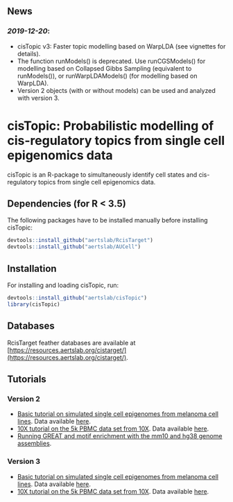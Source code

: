 ## News
### ***2019-12-20***:
- cisTopic v3: Faster topic modelling based on WarpLDA (see vignettes for details).
- The function runModels() is deprecated. Use runCGSModels() for modelling based on Collapsed Gibbs Sampling (equivalent to runModels()), or runWarpLDAModels() (for modelling based on WarpLDA).
- Version 2 objects (with or without models) can be used and analyzed with version 3.
      
# cisTopic: Probabilistic modelling of cis-regulatory topics from single cell epigenomics data
cisTopic is an R-package to simultaneously identify cell states and cis-regulatory topics from single cell epigenomics data.
## Dependencies (for R < 3.5)
The following packages have to be installed manually before installing cisTopic:
```r
devtools::install_github("aertslab/RcisTarget")
devtools::install_github("aertslab/AUCell")
```
## Installation
For installing and loading cisTopic, run:
```r
devtools::install_github("aertslab/cisTopic")
library(cisTopic)
```
## Databases
RcisTarget feather databases are available at [https://resources.aertslab.org/cistarget/](https://resources.aertslab.org/cistarget/).

## Tutorials
### Version 2
  - [Basic tutorial on simulated single cell epigenomes from melanoma cell lines](http://htmlpreview.github.io/?https://github.com/aertslab/cisTopic/blob/master/vignettes/CompleteAnalysis.html). Data available [here](https://drive.google.com/drive/folders/18ETGIKgXkILo3Xfv9KuysOMqchmSfFX2?usp=sharing).
  - [10X tutorial on the 5k PBMC data set from 10X](http://htmlpreview.github.io/?https://github.com/aertslab/cisTopic/blob/master/vignettes/10X_workflow.html). Data available [here](https://drive.google.com/drive/folders/1QORpLPsXejva3oFhECLrnAh5a7FVmJF1?usp=sharing).
  - [Running GREAT and motif enrichment with the mm10 and hg38 genome assemblies](http://htmlpreview.github.io/?https://github.com/aertslab/cisTopic/blob/master/vignettes/Runningwithmm10andhg38.html).
  
### Version 3
 - [Basic tutorial on simulated single cell epigenomes from melanoma cell lines](http://htmlpreview.github.io/?https://github.com/aertslab/cisTopic/blob/master/vignettes/WarpLDA_CompleteAnalysis.html). Data available [here](https://drive.google.com/drive/folders/18ETGIKgXkILo3Xfv9KuysOMqchmSfFX2?usp=sharing).
 - [10X tutorial on the 5k PBMC data set from 10X](http://htmlpreview.github.io/?https://github.com/aertslab/cisTopic/blob/master/vignettes/WarpLDA_10X_workflow.html). Data available [here](https://drive.google.com/drive/folders/1QORpLPsXejva3oFhECLrnAh5a7FVmJF1?usp=sharing).
 

